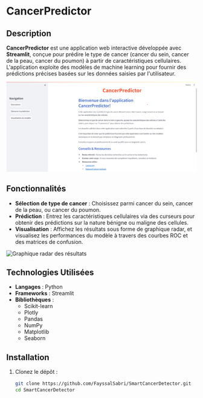 # CancerPredictor

## Description
**CancerPredictor** est une application web interactive développée avec **Streamlit**, conçue pour prédire le type de cancer (cancer du sein, cancer de la peau, cancer du poumon) à partir de caractéristiques cellulaires. L'application exploite des modèles de machine learning pour fournir des prédictions précises basées sur les données saisies par l'utilisateur.

![Capture d'écran de l'application](images/Home_page_1.png) 

## Fonctionnalités
- **Sélection de type de cancer** : Choisissez parmi cancer du sein, cancer de la peau, ou cancer du poumon.
- **Prédiction** : Entrez les caractéristiques cellulaires via des curseurs pour obtenir des prédictions sur la nature bénigne ou maligne des cellules.
- **Visualisation** : Affichez les résultats sous forme de graphique radar, et visualisez les performances du modèle à travers des courbes ROC et des matrices de confusion.

![Graphique radar des résultats](images/Prédictions.png) <!-- Image d'un graphique radar -->

## Technologies Utilisées
- **Langages** : Python
- **Frameworks** : Streamlit
- **Bibliothèques** : 
  - Scikit-learn
  - Plotly
  - Pandas
  - NumPy
  - Matplotlib
  - Seaborn

## Installation
1. Clonez le dépôt :
   ```bash
   git clone https://github.com/FayssalSabri/SmartCancerDetector.git
   cd SmartCancerDetector
